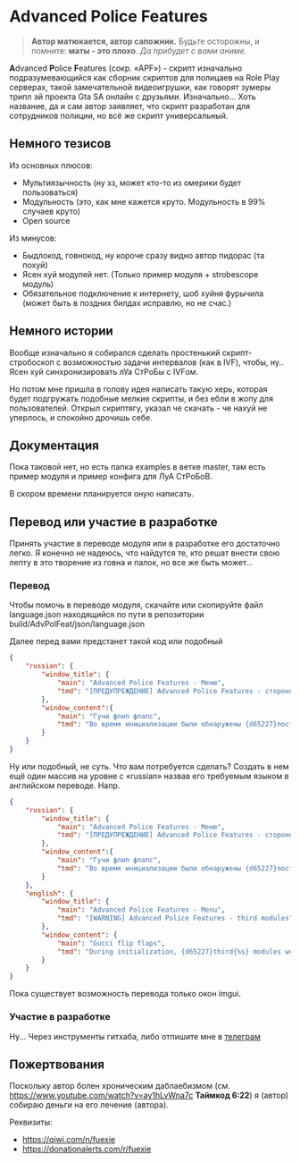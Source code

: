 # Advanced Police Features

> **Автор матюкается, автор сапожник.** Будьте осторожны, и помните: **маты - это плохо**. *Да прибудет с вами аниме.*

**A**dvanced **P**olice **F**eatures (сокр. «APF») - скрипт изначально подразумевающийся как сборник скриптов для полицаев на Role Play серверах, такой замечательной видеоигрушки, как говорят зумеры трипл эй проекта Gta SA онлайн с друзьями. Изначально… Хоть название, да и сам автор заявляет, что скрипт разработан для сотрудников полиции, но всё же скрипт универсальный.

## Немного тезисов

Из основных плюсов:

- Мультиязычность (ну хз, может кто-то из омерики будет пользоваться)
- Модульность (это, как мне кажется круто. Модульность в 99% случаев круто)
- Open source

Из минусов:

- Быдлокод, говнокод, ну короче сразу видно автор пидорас (та похуй)
- Ясен хуй модулей нет. (Только пример модуля + strobescope модуль)
- Обязательное подключение к  интернету, шоб хуйня фурычила (может быть в поздних билдах исправлю, но не счас.)

## Немного истории

Вообще изначально я собирался сделать простенький скрипт-стробоскоп с возможностью задачи интервалов (как в IVF), чтобы, ну.. Ясен хуй синхронизировать лУа СтРоБы с IVFом. 

Но потом мне пришла в голову идея написать такую херь, которая будет подгружать подобные мелкие скрипты, и без ебли в жопу для пользователей. Открыл скриптягу, указал че скачать - че нахуй не уперлось, и спокойно дрочишь себе.

## Документация

Пока таковой нет, но есть папка examples в ветке master, там есть пример модуля и пример конфига для ЛуА СтРоБоВ.

В скором времени планируется оную написать.

## Перевод или участие в разработке

Принять участие в переводе модуля или в разработке его достаточно легко. Я конечно не надеюсь, что найдутся те, кто решат внести свою лепту в это творение из говна и палок, но все же быть может…

### Перевод
	
Чтобы помочь в переводе модуля, скачайте или скопируйте файл language.json находящийся по пути в репозитории build/AdvPolFeat/json/language.json

Далее перед вами предстанет такой код или подобный

```json
{
	"russian": {
		"window_title": {
			"main": "Advanced Police Features - Меню",
			"tmd": "[ПРЕДУПРЕЖДЕНИЕ] Advanced Police Features - сторонние модули"
		},
		"window_content":{
			"main": "Гучи флип флапс",
			"tmd": "Во время инициализации были обнаружены {d65227}посторонние{%s} модули\nЕсли вы не уверены в них, то удалите. Список:\n%s"
		}
	}
}
```

Ну или подобный, не суть. Что вам потребуется сделать? Создать в нем ещё один массив на уровне с «russian» назвав его требуемым языком в английском переводе. Напр.

```json
{
	"russian": {
		"window_title": {
			"main": "Advanced Police Features - Меню",
			"tmd": "[ПРЕДУПРЕЖДЕНИЕ] Advanced Police Features - сторонние модули"
		},
		"window_content":{
			"main": "Гучи флип флапс",
			"tmd": "Во время инициализации были обнаружены {d65227}посторонние{%s} модули\nЕсли вы не уверены в них, то удалите. Список:\n%s"
		}
	},
	"english": {
		"window_title": {
			"main": "Advanced Police Features - Menu",
			"tmd": "[WARNING] Advanced Police Features - third modules"
		},
		"window_content": {
			"main": "Gucci flip flaps",
			"tmd": "During initialization, {d65227}third{%s} modules were detected\nIf you are not sure about them, delete them. List:\n%s"
		}
	}
}
```

Пока существует возможность перевода только окон imgui.

### Участие в разработке
	
Ну... Через инструменты гитхаба, либо отпишите мне в [телеграм](t.me/fuexie) 

## Пожертвования

Поскольку автор болен хроническим даблаебизмом (см. https://www.youtube.com/watch?v=ay1hLvWna7c **Таймкод 6:22**) я (автор) собираю деньги на его лечение (автора).

Реквизиты:

- https://qiwi.com/n/fuexie
- https://donationalerts.com/r/fuexie 